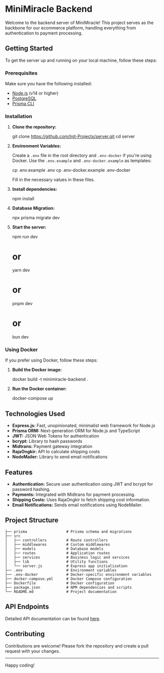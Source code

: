# MiniMiracle Backend

Welcome to the backend server of MiniMiracle! This project serves as the backbone for our ecommerce platform, handling everything from authentication to payment processing.

## Getting Started

To get the server up and running on your local machine, follow these steps:

### Prerequisites

Make sure you have the following installed:

- [Node.js](https://nodejs.org/) (v14 or higher)
- [PostgreSQL](https://www.postgresql.org/)
- [Prisma CLI](https://www.prisma.io/docs/getting-started)

### Installation

1. **Clone the repository:**

    git clone https://github.com/Init-Projectx/server.git
    cd server

2. **Environment Variables:**

    Create a `.env` file in the root directory and `.env-docker` if you're using Docker. Use the `.env.example` and `.env-docker.example` as templates:

    cp .env.example .env
    cp .env-docker.example .env-docker

    Fill in the necessary values in these files.

3. **Install dependencies:**

    npm install

4. **Database Migration:**

    npx prisma migrate dev

5. **Start the server:**

    npm run dev
    # or
    yarn dev
    # or
    pnpm dev
    # or
    bun dev

### Using Docker

If you prefer using Docker, follow these steps:

1. **Build the Docker image:**

    docker build -t minimiracle-backend .

2. **Run the Docker container:**

    docker-compose up

## Technologies Used

- **Express.js:** Fast, unopinionated, minimalist web framework for Node.js
- **Prisma ORM:** Next-generation ORM for Node.js and TypeScript
- **JWT:** JSON Web Tokens for authentication
- **bcrypt:** Library to hash passwords
- **Midtrans:** Payment gateway integration
- **RajaOngkir:** API to calculate shipping costs
- **NodeMailer:** Library to send email notifications

## Features

- **Authentication:** Secure user authentication using JWT and bcrypt for password hashing.
- **Payments:** Integrated with Midtrans for payment processing.
- **Shipping Costs:** Uses RajaOngkir to fetch shipping cost information.
- **Email Notifications:** Sends email notifications using NodeMailer.

## Project Structure

    ├── prisma                  # Prisma schema and migrations
    ├── src
    │   ├── controllers         # Route controllers
    │   ├── middlewares         # Custom middlewares
    │   ├── models              # Database models
    │   ├── routes              # Application routes
    │   ├── services            # Business logic and services
    │   ├── lib                 # Utility functions
    │   └── server.js           # Express app initialization
    ├── .env                    # Environment variables
    ├── .env-docker             # Docker-specific environment variables
    ├── docker-compose.yml      # Docker Compose configuration
    ├── Dockerfile              # Docker configuration
    ├── package.json            # NPM dependencies and scripts
    └── README.md               # Project documentation

## API Endpoints

Detailed API documentation can be found [here](https://documenter.getpostman.com/view/33629171/2sA3e1Bpua).

## Contributing

Contributions are welcome! Please fork the repository and create a pull request with your changes. 

---

Happy coding!
